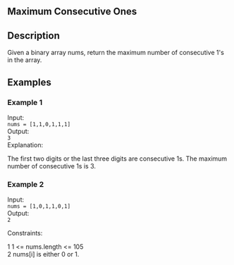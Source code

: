 ## Maximum Consecutive Ones

## Description

Given a binary array nums, return the maximum number of consecutive 1's in the array.

## Examples

### Example 1

Input:</br> `nums = [1,1,0,1,1,1]` </br>
Output:</br> `3` </br>
Explanation:

The first two digits or the last three digits are consecutive 1s. The maximum number of consecutive 1s is 3.

### Example 2

Input:</br> `nums = [1,0,1,1,0,1]` </br>
Output:</br> `2` </br>

Constraints:

1 1 <= nums.length <= 105</br>
2 nums[i] is either 0 or 1. </br>
